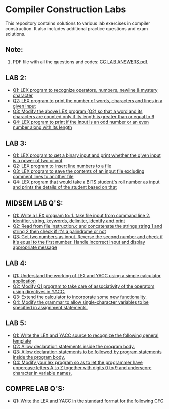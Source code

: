# Compiler Construction Labs

This repository contains solutions to various lab exercises in compiler construction. It also includes additional practice questions and exam solutions.

## Note:

1. PDF file with all the questions and codes: [CC LAB ANSWERS.pdf](https://github.com/naganandana-n/Compiler-Construction/blob/main/CC%20LAB%20ANSWERS.pdf).

## LAB 2:

- [Q1: LEX program to recognize operators, numbers, newline & mystery character](https://github.com/naganandana-n/Compiler-Construction/blob/main/LAB%202/LAB2%20Q1.l)
- [Q2: LEX program to print the number of words, characters and lines in a given input](https://github.com/naganandana-n/Compiler-Construction/blob/main/LAB%202/LAB2%20Q2.l)
- [Q3: Modify the above LEX program (Q2) so that a word and its characters 
are counted only if its length is greater than or equal to 6](https://github.com/naganandana-n/Compiler-Construction/blob/main/LAB%202/LAB2%20Q3.l)
- [Q4: LEX program to print if the input is an odd number or an even number 
along with its length](https://github.com/naganandana-n/Compiler-Construction/blob/main/LAB%202/LAB2%20Q4.l)

## LAB 3:

- [Q1: LEX program to get a binary input and print whether the given input is a power of two or not](https://github.com/naganandana-n/Compiler-Construction/blob/main/LAB%203/LAB3%20Q1.l)
- [Q2: LEX program to insert line numbers to a file](https://github.com/naganandana-n/Compiler-Construction/blob/main/LAB%203/LAB3%20Q2.l)
- [Q3: LEX program to save the contents of an input file excluding comment lines to another file](https://github.com/naganandana-n/Compiler-Construction/blob/main/LAB%203/LAB3%20Q3.l)
- [Q4: LEX program that would take a BITS student's roll number as input 
and prints the details of the student based on that](https://github.com/naganandana-n/Compiler-Construction/blob/main/LAB%203/LAB3%20Q4.l)

## MIDSEM LAB Q'S:

- [Q1: Write a LEX program to: 1. take file input from command line 2. identfier, string, keywords, delimiter, identify and print](https://github.com/naganandana-n/Compiler-Construction/blob/main/LAB%20EXAM%20Q'S%20-%20MIDSEM/MIDSEM%20LAB%20Q1.l)
- [Q2: Read from file instruction.c and concatenate the strings string 1 and string 2 then check if it's a palindrome or not](https://github.com/naganandana-n/Compiler-Construction/blob/main/LAB%20EXAM%20Q'S%20-%20MIDSEM/MIDSEM%20LAB%20Q2.l)
- [Q3: Get two numbers as input. Reverse the second number and check if it's equal to the first number. Handle incorrect input and display appropriate message](https://github.com/naganandana-n/Compiler-Construction/blob/main/LAB%20EXAM%20Q'S%20-%20MIDSEM/MIDSEM%20LAB%20Q3.l)

## LAB 4:

- [Q1: Understand the working of LEX and YACC using a simple calculator
   application](https://github.com/naganandana-n/Compiler-Construction/blob/main/LAB%204/LAB4%20Q1.l)
- [Q2: Modify Q1 program to take care of associativity of the operators
   using directives in YACC.](https://github.com/naganandana-n/Compiler-Construction/blob/main/LAB%204/LAB4%20Q2.l)
- [Q3: Extend the calculator to incorporate some new functionality.](https://github.com/naganandana-n/Compiler-Construction/blob/main/LAB%204/LAB4%20Q3.l)
- [Q4: Modify the grammar to allow single-character variables to be
   specified in assignment statements.](https://github.com/naganandana-n/Compiler-Construction/blob/main/LAB%204/LAB4%20Q4.l)

## LAB 5:

- [Q1: Write the LEX and YACC source to recognize the following general template](https://github.com/naganandana-n/Compiler-Construction/blob/main/LAB%205/LAB5%20Q1.l)
- [Q2: Allow declaration statements inside the program body.](https://github.com/naganandana-n/Compiler-Construction/blob/main/LAB%205/LAB5%20Q2.l)
- [Q3: Allow declaration statements to be followed by program statements inside
the program body.](https://github.com/naganandana-n/Compiler-Construction/blob/main/LAB%205/LAB5%20Q3.l)
- [Q4: Modify your lex program so as to let the programmer have uppercase letters A to Z together 
with digits 0 to 9 and underscore character in variable names.](https://github.com/naganandana-n/Compiler-Construction/blob/main/LAB%205/LAB5%20Q4.l)

## COMPRE LAB Q'S:

- [Q1: Write the LEX and YACC in the standard format for the following CFG](https://github.com/naganandana-n/Compiler-Construction/blob/main/LAB%20EXAM%20Q'S%20-%20COMPRE/PRAC%20COMPRELABQ1.l)
